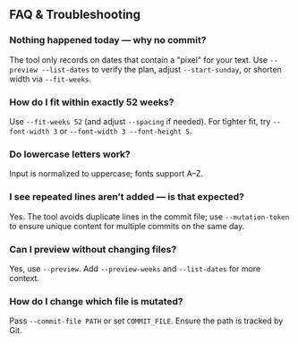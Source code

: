 ## FAQ & Troubleshooting

### Nothing happened today — why no commit?

The tool only records on dates that contain a "pixel" for your text. Use `--preview --list-dates` to verify the plan, adjust `--start-sunday`, or shorten width via `--fit-weeks`.

### How do I fit within exactly 52 weeks?

Use `--fit-weeks 52` (and adjust `--spacing` if needed). For tighter fit, try `--font-width 3` or `--font-width 3 --font-height 5`.

### Do lowercase letters work?

Input is normalized to uppercase; fonts support A–Z.

### I see repeated lines aren’t added — is that expected?

Yes. The tool avoids duplicate lines in the commit file; use `--mutation-token` to ensure unique content for multiple commits on the same day.

### Can I preview without changing files?

Yes, use `--preview`. Add `--preview-weeks` and `--list-dates` for more context.

### How do I change which file is mutated?

Pass `--commit-file PATH` or set `COMMIT_FILE`. Ensure the path is tracked by Git.

